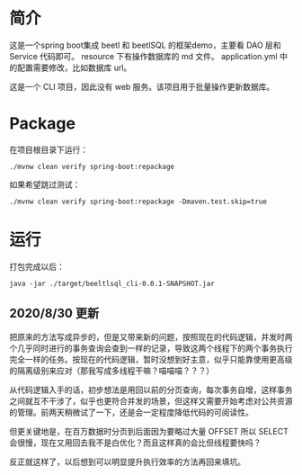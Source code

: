 # 简介

这是一个spring boot集成 beetl 和 beetlSQL 的框架demo，主要看 DAO 层和 Service 代码即可。
resource 下有操作数据库的 md 文件。
application.yml 中的配置需要修改，比如数据库 url。

这是一个 CLI 项目，因此没有 web 服务。该项目用于批量操作更新数据库。

# Package

在项目根目录下运行：

    ./mvnw clean verify spring-boot:repackage
    
如果希望跳过测试：

    ./mvnw clean verify spring-boot:repackage -Dmaven.test.skip=true
    
# 运行

打包完成以后：

    java -jar ./target/beeltlsql_cli-0.0.1-SNAPSHOT.jar

## 2020/8/30 更新

把原来的方法写成异步的，但是又带来新的问题，按照现在的代码逻辑，并发时两个几乎同时进行的事务查询会查到一样的记录，导致这两个线程下的两个事务执行完全一样的任务。按现在的代码逻辑，暂时没想到好主意，似乎只能靠使用更高级的隔离级别来应对（那我写成多线程干嘛？喵喵喵？？？）

从代码逻辑入手的话，初步想法是用回以前的分页查询，每次事务自增，这样事务之间就互不干涉了，似乎也更符合并发的场景，但这样又需要开始考虑对公共资源的管理。前两天稍微试了一下，还是会一定程度降低代码的可阅读性。

但更关键地是，在百万数据时分页到后面因为要略过大量 OFFSET 所以 SELECT 会很慢，现在又用回去我不是白优化？而且这样真的会比但线程要快吗？

反正就这样了，以后想到可以明显提升执行效率的方法再回来填坑。
